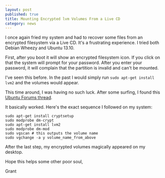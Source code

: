 ```yaml
---
layout: post
published: true
title: Mounting Encrypted lvm Volumes From a Live CD 
category: news
---
```


I once again fried my system and had to recover some files from an
encrypted filesystem via a Live CD.  It's a frustrating experience.  I
tried both Debian Wheezy and Ubuntu 13.10.

First, after you boot it will show an encrypted filesystem icon.  If
you click on that the system will prompt for your password.  After you
enter your password, it will complain that the partition is invalid
and can't be mounted.

I've seen this before.  In the past I would simply run `sudo apt-get
install lvm2` and the volumes would appear.

This time around, I was having no such luck.  After some surfing, I
found this [Ubuntu Forums
thread](http://ubuntuforums.org/showthread.php?t=940904).

It basically worked.  Here's the exact sequence I followed on my
system:

    sudo apt-get install cryptsetup
    sudo modprobe dm-crypt
    sudo apt-get install lvm2
    sudo modprobe dm-mod
    sudo vgscan # this outputs the volume name
    sudo vgchange -a y volume_name_from_above

After the last step, my encrypted volumes magically appeared on my
desktop.

Hope this helps some other poor soul,

Grant